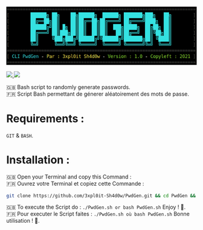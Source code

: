 <p align="center">
  <img src="PwdGen.png">
</p>
<p align="left">
    <a href="https://www.gnu.org/licenses/quick-guide-gplv3.fr.html">
      <img src="https://img.shields.io/badge/Licence-GPL%20V3-blue">
    </a>
    <a href="https://fr.wikipedia.org/wiki/Bourne-Again_shell">
      <img src="https://img.shields.io/badge/Language-Shell%20Bash-blue?logo=gnubash">
    </a>
</p>

🇬🇧 Bash script to randomly generate passwords.<br>
🇫🇷 Script Bash permettant de génerer aléatoirement des mots de passe.
# Requirements :
`GIT` & `BASH`.
# Installation :
🇬🇧 Open your Terminal and copy this Command :<br>
🇫🇷 Ouvrez votre Terminal et copiez cette Commande :<br>
```bash
git clone https://github.com/3xpl0it-Sh4d0w/PwdGen.git && cd PwdGen && chmod +x PwdGen.sh
```
🇬🇧 To execute the Script do : `./PwdGen.sh or bash PwdGen.sh` Enjoy ! 🙂.<br>
🇫🇷 Pour executer le Script faites : `./PwdGen.sh où bash PwdGen.sh` Bonne utilisation ! 🙂.
